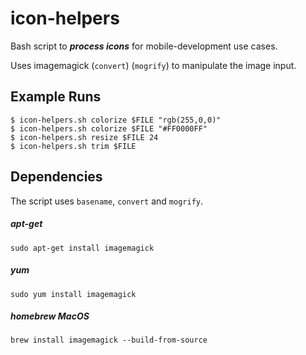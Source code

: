 # icon-helpers

Bash script to ***process icons*** for mobile-development use cases.

Uses imagemagick (`convert`) (`mogrify`) to manipulate the image input.
  
## Example Runs

```
$ icon-helpers.sh colorize $FILE "rgb(255,0,0)"
$ icon-helpers.sh colorize $FILE "#FF0000FF"
$ icon-helpers.sh resize $FILE 24
$ icon-helpers.sh trim $FILE
```
## Dependencies

The script uses `basename`, `convert` and `mogrify`.

##### apt-get
```
sudo apt-get install imagemagick
```
##### yum
```
sudo yum install imagemagick
```
##### homebrew MacOS
```
brew install imagemagick --build-from-source
```